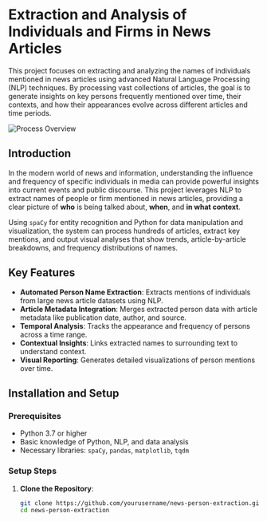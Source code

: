 # Extraction and Analysis of Individuals and Firms in News Articles


This project focuses on extracting and analyzing the names of individuals mentioned in news articles using advanced Natural Language Processing (NLP) techniques. By processing vast collections of articles, the goal is to generate insights on key persons frequently mentioned over time, their contexts, and how their appearances evolve across different articles and time periods.

![Process Overview](./assets/extraction_demo.gif)


## Introduction

In the modern world of news and information, understanding the influence and frequency of specific individuals in media can provide powerful insights into current events and public discourse. This project leverages NLP to extract names of people or firm mentioned in news articles, providing a clear picture of **who** is being talked about, **when**, and **in what context**.

Using `spaCy` for entity recognition and Python for data manipulation and visualization, the system can process hundreds of articles, extract key mentions, and output visual analyses that show trends, article-by-article breakdowns, and frequency distributions of names.

## Key Features

- **Automated Person Name Extraction**: Extracts mentions of individuals from large news article datasets using NLP.
- **Article Metadata Integration**: Merges extracted person data with article metadata like publication date, author, and source.
- **Temporal Analysis**: Tracks the appearance and frequency of persons across a time range.
- **Contextual Insights**: Links extracted names to surrounding text to understand context.
- **Visual Reporting**: Generates detailed visualizations of person mentions over time.

## Installation and Setup

### Prerequisites

- Python 3.7 or higher
- Basic knowledge of Python, NLP, and data analysis
- Necessary libraries: `spaCy`, `pandas`, `matplotlib`, `tqdm`

### Setup Steps

1. **Clone the Repository**:
   ```bash
   git clone https://github.com/yourusername/news-person-extraction.git
   cd news-person-extraction
